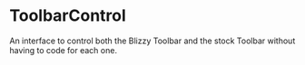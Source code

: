 # ToolbarControl

An interface to control both the Blizzy Toolbar and the stock Toolbar without having to code for each one.
